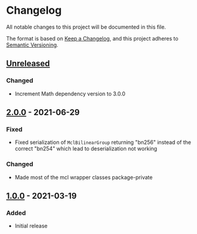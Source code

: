 # Changelog
All notable changes to this project will be documented in this file.

The format is based on [Keep a Changelog](https://keepachangelog.com/en/1.0.0/),
and this project adheres to [Semantic Versioning](https://semver.org/spec/v2.0.0.html).

## [Unreleased]

### Changed
- Increment Math dependency version to 3.0.0

## [2.0.0] - 2021-06-29

### Fixed

- Fixed serialization of `MclBilinearGroup` returning "bn256" instead of the correct "bn254" which lead to deserialization not working

### Changed
- Made most of the mcl wrapper classes package-private

## [1.0.0] - 2021-03-19

### Added
- Initial release


[Unreleased]: https://github.com/cryptimeleon/mclwrap/compare/v2.0.0...HEAD
[2.0.0]: https://github.com/cryptimeleon/mclwrap/compare/v1.0.0...v2.0.0
[1.0.0]: https://github.com/cryptimeleon/mclwrap/releases/tag/v1.0.0

